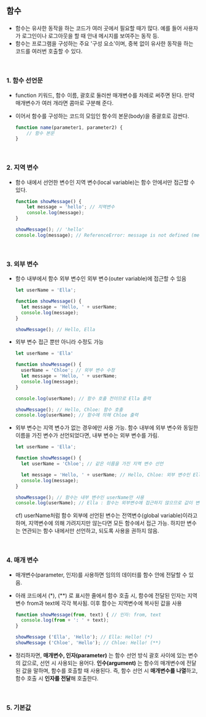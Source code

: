## **함수** <p>
- 함수는 유사한 동작을 하는 코드가 여러 곳에서 필요할 때가 많다. 예를 들어 사용자가 로그인이나 로그아웃을 할 때 안내 메시지를 보여주는 동작 등. 
- 함수는 프로그램을 구성하는 주요 '구성 요소'이며, 중복 없이 유사한 동작을 하는 코드를 여러번 호출할 수 있다. 

<br/><p>

### **1. 함수 선언문** <p>
- function 키워드, 함수 이름, 괄호로 둘러싼 매개변수를 차례로 써주면 된다. 만약 매개변수가 여러 개라면 콤마로 구분해 준다.
- 이어서 함수를 구성하는 코드의 모임인 함수의 본문(body)을 중괄호로 감싼다.

  ```jsx
  function name(parameter1, parameter2) {
      // 함수 본문
  }
  ```
<br/><p>

### **2. 지역 변수** <p>
- 함수 내에서 선언한 변수인 지역 변수(local variable)는 함수 안에서만 접근할 수 있다.
  
  ```jsx
  function showMessage() {
      let message = 'hello'; // 지역변수
      console.log(message);
  }

  showMessage(); // 'hello'
  console.log(message); // ReferenceError: message is not defined (message는 함수 내 지역 변수이기 때문)
  ```
<br/><p>

### **3. 외부 변수** <p>
- 함수 내부에서 함수 외부 변수인 외부 변수(outer variable)에 접근할 수 있음
  
  ```jsx
  let userName = 'Ella';

  function showMessage() {
    let message = 'Hello, ' + userName;
    console.log(message);
  }

  showMessage(); // Hello, Ella
  ```

- 외부 변수 접근 뿐만 아니라 수정도 가능
  ```jsx
  let userName = 'Ella'

  function showMessage() {
    userName = 'Chloe'; // 외부 변수 수정
    let message = 'Hello, ' + userName;
    console.log(message);
  }

  console.log(userName); // 함수 호출 전이므로 Ella 출력

  showMessage(); // Hello, Chloe: 함수 호출
  console.log(userName); // 함수에 의해 Chloe 출력
  ```

- 외부 변수는 지역 변수가 없는 경우에만 사용 가능. 함수 내부에 외부 변수와 동일한 이름을 가진 변수가 선언되었다면, 내부 변수는 외부 변수를 가림. 
  
  ```jsx
  let userName = 'Ella';

  function showMessage() {
    let userName = 'Chloe'; // 같은 이름을 가진 지역 변수 선언

    let message = 'Hello, ' + userName; // Hello, Chloe: 외부 변수인 Ella는 내부 변수인 Chloe에 가려짐
    console.log(message);
  }
  
  showMessage(); // 함수는 내부 변수인 userName만 사용
  console.log(userName); // Ella : 함수는 외부변수에 접근하지 않으므로 값이 변경되지 않고 Ella 출력
  ```
    cf) userName처럼 함수 외부에 선언된 변수는 전역변수(global variable)이라고 하며, 지역변수에 의해 가려지지만 않는다면 모든 함수에서 접근 가능. 하지만 변수는 연관되는 함수 내에서만 선언하고, 되도록 사용을 권하지 않음.

<br/><p>

### **4. 매개 변수** <p>
- 매개변수(parameter, 인자)를 사용하면 임의의 데이터를 함수 안에 전달할 수 있음. 
- 아래 코드에서 (*), (**) 로 표시한 줄에서 함수 호출 시, 함수에 전달된 인자는 지역변수 from과 text에 각각 복사됨. 이후 함수는 지역변수에 복사된 값을 사용
  
  ```jsx
  function showMessage(from, text) { // 인자: from, text
    console.log(from + ': ' + text);
  } 

  showMessage ('Ella', 'Hello'); // Ella: Hello! (*)
  showMessage ('Chloe', 'Hello'); // Chloe: Hello! (**)
  ````

- 정리하자면, **매개변수, 인자(parameter)** 는 함수 선언 방식 괄호 사이에 있는 변수의 값으로, 선언 시 사용되는 용어다. **인수(argument)** 는 함수의 매개변수에 전달된 값을 말하며, 함수를 호출할 때 사용된다. 즉, 함수 선언 시 **매개변수를 나열**하고, 함수 호출 시 **인자를 전달**해 호출한다.
  
<br/><p>

### **5. 기본값** <p>